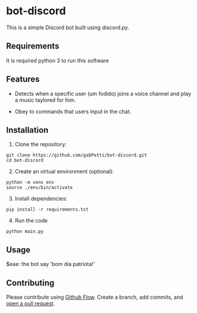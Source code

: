 # bot-discord

This is a simple Discord bot built using discord.py.

## Requirements

It is required python 3 to run this software

## Features

- Detects when a specific user (um fodido) joins a voice channel and play a music taylored for him.

- Obey to commands that users input in the chat.

## Installation

1. Clone the repository:

```
git clone https://github.com/gabPetti/bot-discord.git
cd bot-discord
```

2. Create an virtual environment (optional):

```
python -m venv env
source ./env/bin/activate
```

3. Install dependencies:

```
pip install -r requirements.txt
```

4. Run the code

```
python main.py
```

## Usage

$eae: the bot say 'bom dia patriota!'

## Contributing

Please contribute using [Github Flow](https://guides.github.com/introduction/flow/). Create a branch, add commits, and [open a pull request](https://github.com/fraction/readme-boilerplate/compare/).
